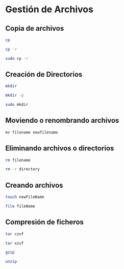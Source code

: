 # Gestión de Archivos
## Copia de archivos

``` bash
cp
```

``` bash
cp -r
```

``` bash
sudo cp -r
```

## Creación de Directorios

``` bash
mkdir
```

``` bash
mkdir -p
```

``` bash
sudo mkdir 
```
## Moviendo o renombrando archivos
``` bash
mv filename newfilename
```

## Eliminando archivos o directorios
``` bash
rm filename
```

``` bash
rm -r directory
```
## Creando archivos
``` bash
touch newFileName
```

``` bash
file fileName
```

## Compresión de ficheros

``` bash
tar czvf
```

``` bash
tar xzvf
```

``` bash
gzip
```

``` bash
unzip
```
